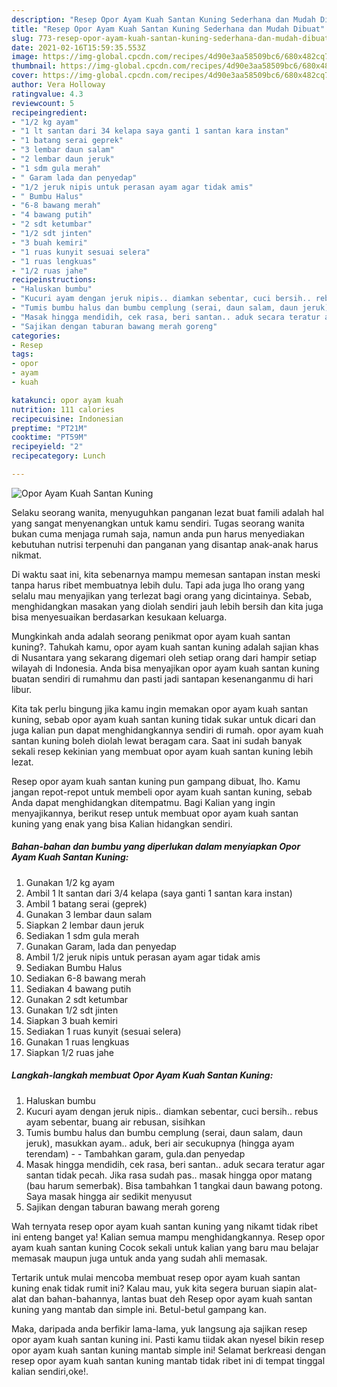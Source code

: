 ```yaml
---
description: "Resep Opor Ayam Kuah Santan Kuning Sederhana dan Mudah Dibuat"
title: "Resep Opor Ayam Kuah Santan Kuning Sederhana dan Mudah Dibuat"
slug: 773-resep-opor-ayam-kuah-santan-kuning-sederhana-dan-mudah-dibuat
date: 2021-02-16T15:59:35.553Z
image: https://img-global.cpcdn.com/recipes/4d90e3aa58509bc6/680x482cq70/opor-ayam-kuah-santan-kuning-foto-resep-utama.jpg
thumbnail: https://img-global.cpcdn.com/recipes/4d90e3aa58509bc6/680x482cq70/opor-ayam-kuah-santan-kuning-foto-resep-utama.jpg
cover: https://img-global.cpcdn.com/recipes/4d90e3aa58509bc6/680x482cq70/opor-ayam-kuah-santan-kuning-foto-resep-utama.jpg
author: Vera Holloway
ratingvalue: 4.3
reviewcount: 5
recipeingredient:
- "1/2 kg ayam"
- "1 lt santan dari 34 kelapa saya ganti 1 santan kara instan"
- "1 batang serai geprek"
- "3 lembar daun salam"
- "2 lembar daun jeruk"
- "1 sdm gula merah"
- " Garam lada dan penyedap"
- "1/2 jeruk nipis untuk perasan ayam agar tidak amis"
- " Bumbu Halus"
- "6-8 bawang merah"
- "4 bawang putih"
- "2 sdt ketumbar"
- "1/2 sdt jinten"
- "3 buah kemiri"
- "1 ruas kunyit sesuai selera"
- "1 ruas lengkuas"
- "1/2 ruas jahe"
recipeinstructions:
- "Haluskan bumbu"
- "Kucuri ayam dengan jeruk nipis.. diamkan sebentar, cuci bersih.. rebus ayam sebentar, buang air rebusan, sisihkan"
- "Tumis bumbu halus dan bumbu cemplung (serai, daun salam, daun jeruk), masukkan ayam.. aduk, beri air secukupnya (hingga ayam terendam)  Tambahkan garam, gula.dan penyedap"
- "Masak hingga mendidih, cek rasa, beri santan.. aduk secara teratur agar santan tidak pecah. Jika rasa sudah pas.. masak hingga opor matang (bau harum semerbak). Bisa tambahkan 1 tangkai daun bawang potong. Saya masak hingga air sedikit menyusut"
- "Sajikan dengan taburan bawang merah goreng"
categories:
- Resep
tags:
- opor
- ayam
- kuah

katakunci: opor ayam kuah 
nutrition: 111 calories
recipecuisine: Indonesian
preptime: "PT21M"
cooktime: "PT59M"
recipeyield: "2"
recipecategory: Lunch

---
```



![Opor Ayam Kuah Santan Kuning](https://img-global.cpcdn.com/recipes/4d90e3aa58509bc6/680x482cq70/opor-ayam-kuah-santan-kuning-foto-resep-utama.jpg)

Selaku seorang wanita, menyuguhkan panganan lezat buat famili adalah hal yang sangat menyenangkan untuk kamu sendiri. Tugas seorang  wanita bukan cuma menjaga rumah saja, namun anda pun harus menyediakan kebutuhan nutrisi terpenuhi dan panganan yang disantap anak-anak harus nikmat.

Di waktu  saat ini, kita sebenarnya mampu memesan santapan instan meski tanpa harus ribet membuatnya lebih dulu. Tapi ada juga lho orang yang selalu mau menyajikan yang terlezat bagi orang yang dicintainya. Sebab, menghidangkan masakan yang diolah sendiri jauh lebih bersih dan kita juga bisa menyesuaikan berdasarkan kesukaan keluarga. 



Mungkinkah anda adalah seorang penikmat opor ayam kuah santan kuning?. Tahukah kamu, opor ayam kuah santan kuning adalah sajian khas di Nusantara yang sekarang digemari oleh setiap orang dari hampir setiap wilayah di Indonesia. Anda bisa menyajikan opor ayam kuah santan kuning buatan sendiri di rumahmu dan pasti jadi santapan kesenanganmu di hari libur.

Kita tak perlu bingung jika kamu ingin memakan opor ayam kuah santan kuning, sebab opor ayam kuah santan kuning tidak sukar untuk dicari dan juga kalian pun dapat menghidangkannya sendiri di rumah. opor ayam kuah santan kuning boleh diolah lewat beragam cara. Saat ini sudah banyak sekali resep kekinian yang membuat opor ayam kuah santan kuning lebih lezat.

Resep opor ayam kuah santan kuning pun gampang dibuat, lho. Kamu jangan repot-repot untuk membeli opor ayam kuah santan kuning, sebab Anda dapat menghidangkan ditempatmu. Bagi Kalian yang ingin menyajikannya, berikut resep untuk membuat opor ayam kuah santan kuning yang enak yang bisa Kalian hidangkan sendiri.

<!--inarticleads1-->

##### Bahan-bahan dan bumbu yang diperlukan dalam menyiapkan Opor Ayam Kuah Santan Kuning:

1. Gunakan 1/2 kg ayam
1. Ambil 1 lt santan dari 3/4 kelapa (saya ganti 1 santan kara instan)
1. Ambil 1 batang serai (geprek)
1. Gunakan 3 lembar daun salam
1. Siapkan 2 lembar daun jeruk
1. Sediakan 1 sdm gula merah
1. Gunakan  Garam, lada dan penyedap
1. Ambil 1/2 jeruk nipis untuk perasan ayam agar tidak amis
1. Sediakan  Bumbu Halus
1. Sediakan 6-8 bawang merah
1. Sediakan 4 bawang putih
1. Gunakan 2 sdt ketumbar
1. Gunakan 1/2 sdt jinten
1. Siapkan 3 buah kemiri
1. Sediakan 1 ruas kunyit (sesuai selera)
1. Gunakan 1 ruas lengkuas
1. Siapkan 1/2 ruas jahe




<!--inarticleads2-->

##### Langkah-langkah membuat Opor Ayam Kuah Santan Kuning:

1. Haluskan bumbu
1. Kucuri ayam dengan jeruk nipis.. diamkan sebentar, cuci bersih.. rebus ayam sebentar, buang air rebusan, sisihkan
1. Tumis bumbu halus dan bumbu cemplung (serai, daun salam, daun jeruk), masukkan ayam.. aduk, beri air secukupnya (hingga ayam terendam) -  - Tambahkan garam, gula.dan penyedap
1. Masak hingga mendidih, cek rasa, beri santan.. aduk secara teratur agar santan tidak pecah. Jika rasa sudah pas.. masak hingga opor matang (bau harum semerbak). Bisa tambahkan 1 tangkai daun bawang potong. Saya masak hingga air sedikit menyusut
1. Sajikan dengan taburan bawang merah goreng




Wah ternyata resep opor ayam kuah santan kuning yang nikamt tidak ribet ini enteng banget ya! Kalian semua mampu menghidangkannya. Resep opor ayam kuah santan kuning Cocok sekali untuk kalian yang baru mau belajar memasak maupun juga untuk anda yang sudah ahli memasak.

Tertarik untuk mulai mencoba membuat resep opor ayam kuah santan kuning enak tidak rumit ini? Kalau mau, yuk kita segera buruan siapin alat-alat dan bahan-bahannya, lantas buat deh Resep opor ayam kuah santan kuning yang mantab dan simple ini. Betul-betul gampang kan. 

Maka, daripada anda berfikir lama-lama, yuk langsung aja sajikan resep opor ayam kuah santan kuning ini. Pasti kamu tiidak akan nyesel bikin resep opor ayam kuah santan kuning mantab simple ini! Selamat berkreasi dengan resep opor ayam kuah santan kuning mantab tidak ribet ini di tempat tinggal kalian sendiri,oke!.


